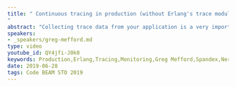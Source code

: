 ```yaml
---
title: " Continuous tracing in production (without Erlang's trace module)
"
abstract: "Collecting trace data from your application is a very important, but often overlooked,  aspect of Application Performance Monitoring (APM). In this talk, we will learn about the core concepts of application tracing (OpenTracing and OpenCensus), some of the tools that are available for collecting and visualizing trace data, and how this data can be used for troubleshooting errors and performance issues, in both monolithic and distributed micro-service architectures."
speakers:
- _speakers/greg-mefford.md
type: video
youtube_id: QY4jfi-J0k0
keywords: Production,Erlang,Tracing,Monitoring,Greg Mefford,Spandex,Nerves
date: 2019-06-28
tags: Code BEAM STO 2019
---
```

